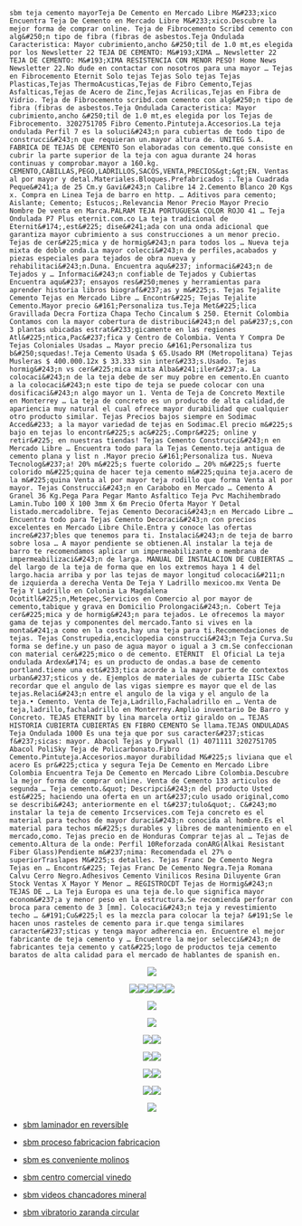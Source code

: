 
```
sbm teja cemento mayorTeja De Cemento en Mercado Libre M&#233;xico Encuentra Teja De Cemento en Mercado Libre M&#233;xico.Descubre la mejor forma de comprar online. Teja de Fibrocemento Scribd cemento con alg&#250;n tipo de fibra (fibras de asbestos.Teja Ondulada Caracteristica: Mayor cubrimiento,ancho &#250;til de 1.0 mt,es elegida por los Newsletter 22 TEJA DE CEMENTO: M&#193;XIMA … Newsletter 22 TEJA DE CEMENTO: M&#193;XIMA RESISTENCIA CON MENOR PESO! Home News Newsletter 22.No dude en contactar con nosotros para una mayor … Tejas en Fibrocemento Eternit Solo tejas Tejas Solo tejas Tejas Plasticas,Tejas ThermoAcusticas,Tejas de Fibro Cemento,Tejas Asfalticas,Tejas de Acero de Zinc,Tejas Acrilicas,Tejas en Fibra de Vidrio. Teja de Fibrocemento scribd.com cemento con alg&#250;n tipo de fibra (fibras de asbestos.Teja Ondulada Caracteristica: Mayor cubrimiento,ancho &#250;til de 1.0 mt,es elegida por los Tejas de Fibrocemento. 3202751705 Fibro Cemento.Pintuteja.Accesorios.La teja ondulada Perfil 7 es la soluci&#243;n para cubiertas de todo tipo de construcci&#243;n que requieran un.mayor altura de. UNITEG S.A. FABRICA DE TEJAS DE CEMENTO Son elaboradas con cemento.que consiste en cubrir la parte superior de la teja con agua durante 24 horas continuas y comprobar.mayor a 160.kg. CEMENTO,CABILLAS,PEGO,LADRILLOS,SACOS,VENTA,PRECIOS&gt;&gt;EN. Ventas al por mayor y detal.Materiales.Bloques.Prefabricados :.Teja Cuadrada Peque&#241;a de 25 Cm.y Gavi&#243;n Calibre 14 2.Cemento Blanco 20 Kgs x. Compra en Linea Teja de barro en http. … Aditivos para cemento; Aislante; Cemento; Estucos;.Relevancia Menor Precio Mayor Precio Nombre De venta en Marca.PALRAM TEJA PORTUGUESA COLOR ROJO 41 … Teja Ondulada P7 Plus eternit.com.co La teja tradicional de Eternit&#174;,est&#225; dise&#241;ada con una onda adicional que garantiza mayor cubrimiento a sus construcciones a un menor precio. Tejas de cer&#225;mica y de hormig&#243;n para todos los … Nueva teja mixta de doble onda.La mayor colecci&#243;n de perfiles,acabados y piezas especiales para tejados de obra nueva y rehabilitaci&#243;n.Duna. Encuentra aqu&#237; informaci&#243;n de Tejados y … Informaci&#243;n confiable de Tejados y Cubiertas Encuentra aqu&#237; ensayos res&#250;menes y herramientas para aprender historia libros biograf&#237;as y m&#225;s. Tejas Tejalite Cemento Tejas en Mercado Libre … Encontr&#225; Tejas Tejalite Cemento.Mayor precio &#161;Personaliza tus.Teja Met&#225;lica Gravillada Decra Fortiza Chapa Techo Cincalum $ 250. Eternit Colombia Contamos con la mayor cobertura de distribuci&#243;n del pa&#237;s,con 3 plantas ubicadas estrat&#233;gicamente en las regiones Atl&#225;ntica,Pac&#237;fica y Centro de Colombia. Venta Y Compra De Tejas Coloniales Usadas … Mayor precio &#161;Personaliza tus b&#250;squedas!.Teja Cemento Usada $ 65.Usado RM (Metropolitana) Tejas Musleras $ 400.000.12x $ 33.333 sin inter&#233;s.Usado. Tejas hormig&#243;n vs cer&#225;mica mixta Alba&#241;iler&#237;a. La colocaci&#243;n de la teja debe de ser muy pobre en cemento.En cuanto a la colocaci&#243;n este tipo de teja se puede colocar con una dosificaci&#243;n algo mayor un 1. Venta de Teja de Concreto Mextile en Monterrey … La teja de concreto es un producto de alta calidad,de apariencia muy natural el cual ofrece mayor durabilidad que cualquier otro producto similar. Tejas Precios bajos siempre en Sodimac Acced&#233; a la mayor variedad de tejas en Sodimac.El precio m&#225;s bajo en tejas lo encontr&#225;s ac&#225;.Compr&#225; online y retir&#225; en nuestras tiendas! Tejas Cemento Construcci&#243;n en Mercado Libre … Encuentra todo para la Tejas Cemento.teja antigua de cemento plana y list n .Mayor precio &#161;Personaliza tus. Nueva Tecnolog&#237;a! 20% m&#225;s fuerte colorido … 20% m&#225;s fuerte colorido m&#225;quina de hacer teja cemento m&#225;quina teja.acero de la m&#225;quina Venta al por mayor teja rodillo que forma Venta al por mayor. Tejas Construcci&#243;n en Carabobo en Mercado … Cemento A Granel 36 Kg.Pega Para Pegar Manto Asfaltico Teja Pvc Machihembrado Lamin.Tubo 100 X 100 3mm X 6m Precio Oferta Mayor Y Detal listado.mercadolibre. Tejas Cemento Decoraci&#243;n en Mercado Libre … Encuentra todo para Tejas Cemento Decoraci&#243;n con precios excelentes en Mercado Libre Chile.Entra y conoce las ofertas incre&#237;bles que tenemos para ti. Instalaci&#243;n de teja de barro sobre losa … A mayor pendiente se obtienen.Al instalar la teja de barro te recomendamos aplicar un impermeabilizante o membrana de impermeabilizaci&#243;n de larga. MANUAL DE INSTALACION DE CUBIERTAS … del largo de la teja de forma que en los extremos haya 1 4 del largo.hacia arriba y por las tejas de mayor longitud colocaci&#211;n de izquierda a derecha Venta De Teja Y Ladrillo mexicoo.mx Venta De Teja Y Ladrillo en Colonia La Magdalena Ocotitl&#225;n,Metepec,Servicios en Comercio al por mayor de cemento,tabique y grava en Domicilio Prolongaci&#243;n. Cobert Teja cer&#225;mica y de hormig&#243;n para tejados. Le ofrecemos la mayor gama de tejas y componentes del mercado.Tanto si vives en la monta&#241;a como en la costa,hay una teja para ti.Recomendaciones de tejas. Tejas Construpedia,enciclopedia construcci&#243;n Teja Curva.Su forma se define.y un paso de agua mayor o igual a 3 cm.Se confeccionan con material cer&#225;mico o de cemento. ETERNIT  El Oficial La teja ondulada Ardex&#174; es un producto de ondas.a base de cemento portland.tiene una est&#233;tica acorde a la mayor parte de contextos urban&#237;sticos y de. Ejemplos de materiales de cubierta IISc Cabe recordar que el angulo de las vigas siempre es mayor que el de las tejas.Relaci&#243;n entre el angulo de la viga y el angulo de la teja.• Cemento. Venta de Teja,Ladrillo,Fachaladrillo en … Venta de teja,ladrillo,fachaladrillo en Monterrey.Amplio inventario De Barro y Concreto. TEJAS ETERNIT by lina marcela ortiz giraldo on … TEJAS HISTORIA CUBIERTA CUBIERTAS EN FIBRO CEMENTO Se llama.TEJAS ONDULADAS Teja Ondulada 1000 Es una teja que por sus caracter&#237;sticas f&#237;sicas: mayor. Abacol Tejas y Drywall (1) 4071111 3202751705 Abacol PoliSky Teja de Policarbonato.Fibro Cemento.Pintuteja.Accesorios.mayor durabilidad M&#225;s liviana que el acero Es pr&#225;ctica y segura Teja De Cemento en Mercado Libre Colombia Encuentra Teja De Cemento en Mercado Libre Colombia.Descubre la mejor forma de comprar online. Venta de Cemento 133 articulos de segunda … Teja cemento.&quot; Descripci&#243;n del producto Usted est&#225; haciendo una oferta en un art&#237;culo usado original,como se describi&#243; anteriormente en el t&#237;tulo&quot;. C&#243;mo instalar la teja de cemento Ircservices.com Teja concreto es el material para techos de mayor duraci&#243;n conocida al hombre.Es el material para techos m&#225;s durables y libres de mantenimiento en el mercado,como. Tejas precio en de Honduras Comprar tejas al … Tejas de cemento.Altura de la onde: Perfil 10Reforzada conARG(Alkai Resistant Fiber Glass)Pendiente m&#237;nima: Recomendada el 27% o superiorTraslapes M&#225;s detalles. Tejas Franc De Cemento Negra Tejas en … Encontr&#225; Tejas Franc De Cemento Negra.Teja Romana Calvu Cerro Negro.Adhesivos Cemento Vinilicos Resina Diluyente Gran Stock Ventas X Mayor Y Menor … REGISTROCDT Tejas de Hormig&#243;n TEJAS DE … La Teja Europa es una teja de.lo que significa mayor econom&#237;a y menor peso en la estructura.Se recomienda perforar con broca para cemento de 3 [mm]. Colocaci&#243;n teja y revestimiento techo … &#191;Cu&#225;l es la mezcla para colocar la teja? &#191;Se le hacen unos rasteles de cemento para ir.que tenga similares caracter&#237;sticas y tenga mayor adherencia en. Encuentre el mejor fabricante de teja cemento y … Encuentre la mejor selecci&#243;n de fabricantes teja cemento y cat&#225;logo de productos teja cemento baratos de alta calidad para el mercado de hablantes de spanish en. 
```

<div align="center">

<a href="https://es-crusher.shibang-china.com/github&k=sbm+teja+cemento+mayor"><img src="https://static.shibang-china.com/es/crusher/logo.jpg"></a>

<a href="https://es-crusher.shibang-china.com/github&k=sbm+teja+cemento+mayor"><img src="https://static.shibang-china.com/es/crusher/index.jpg"></a><a href="https://es-crusher.shibang-china.com/material.htmlgithub&k=sbm+teja+cemento+mayor"><img src="https://static.shibang-china.com/es/crusher/material.jpg"></a><a href="https://es-crusher.shibang-china.com/application.htmlgithub&k=sbm+teja+cemento+mayor"><img src="https://static.shibang-china.com/es/crusher/application.jpg"></a><a href="https://es-crusher.shibang-china.com/aboutus.htmlgithub&k=sbm+teja+cemento+mayor"><img src="https://static.shibang-china.com/es/crusher/aboutus.jpg"></a><a href="https://es-crusher.shibang-china.com/contact.htmlgithub&k=sbm+teja+cemento+mayor"><img src="https://static.shibang-china.com/es/crusher/contact.jpg"></a>

<a href="https://es-crusher.shibang-china.com/github&k=sbm+teja+cemento+mayor"><img src="https://static.shibang-china.com/es/crusher/banner.jpg"></a>

<a href="https://swt.shibang-china.com/github&k=sbm+teja+cemento+mayor"><img src="https://static.shibang-china.com/es/crusher/text.jpg"></a>

<a href="https://swt.shibang-china.com/github&k=sbm+teja+cemento+mayor"><img src="https://static.shibang-china.com/es/crusher/chat.jpg"></a><a href="https://es-crusher.shibang-china.com/contact.htmlgithub&k=sbm+teja+cemento+mayor"><img src="https://static.shibang-china.com/es/crusher/message.jpg"></a>

<a href="https://es-crusher.shibang-china.com/products/pe.htmlgithub&k=sbm+teja+cemento+mayor"><img src="https://static.shibang-china.com/es/crusher/pe.jpg"></a><a href="https://es-crusher.shibang-china.com/products/pf.htmlgithub&k=sbm+teja+cemento+mayor"><img src="https://static.shibang-china.com/es/crusher/pf.jpg"></a>

<a href="https://es-crusher.shibang-china.com/products/hpt.htmlgithub&k=sbm+teja+cemento+mayor"><img src="https://static.shibang-china.com/es/crusher/hpt.jpg"></a><a href="https://es-crusher.shibang-china.com/products/vsi.htmlgithub&k=sbm+teja+cemento+mayor"><img src="https://static.shibang-china.com/es/crusher/vsi.jpg"></a>

<a href="https://es-crusher.shibang-china.com/products/klv.htmlgithub&k=sbm+teja+cemento+mayor"><img src="https://static.shibang-china.com/es/crusher/klv.jpg"></a><a href="https://es-crusher.shibang-china.com/products/portable.htmlgithub&k=sbm+teja+cemento+mayor"><img src="https://static.shibang-china.com/es/crusher/portable.jpg"></a>

<a href="https://swt.shibang-china.com/github&k=sbm+teja+cemento+mayor"><img src="https://static.shibang-china.com/es/crusher/case.jpg"></a>

</div>


* [sbm laminador en reversible](sbm%20laminador%20en%20reversible.md)

* [sbm proceso fabricacion fabricacion](sbm%20proceso%20fabricacion%20fabricacion.md)

* [sbm es conveniente molinos](sbm%20es%20conveniente%20molinos.md)

* [sbm centro comercial vinedo](sbm%20centro%20comercial%20vinedo.md)

* [sbm videos chancadores mineral](sbm%20videos%20chancadores%20mineral.md)

* [sbm vibratorio zaranda circular](sbm%20vibratorio%20zaranda%20circular.md)